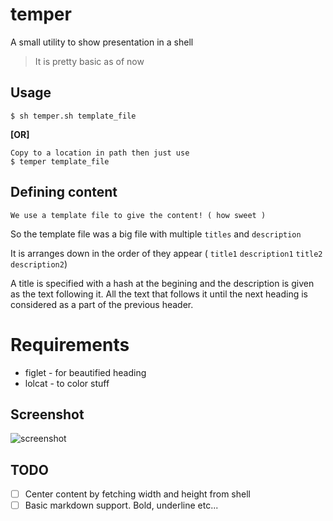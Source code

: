 # temper

A small utility to show presentation in a shell

> It is pretty basic as of now

## Usage

```
$ sh temper.sh template_file
```
**[OR]**
```
Copy to a location in path then just use
$ temper template_file
```

## Defining content

`We use a template file to give the content! ( how sweet )`

So the template file was a big file with multiple `titles` and `description`

It is arranges down in the order of they appear ( `title1` `description1` `title2` `description2`)

A title is specified with a hash at the begining and the description is given as the text following it.
All the text that follows it until the next heading is considered as a part of the previous header.

# Requirements

* figlet - for beautified heading
* lolcat - to color stuff

## Screenshot
![screenshot](http://i.imgur.com/izg7YJp.png)

## TODO

- [ ] Center content by fetching width and height from shell
- [ ] Basic markdown support. Bold, underline etc...
